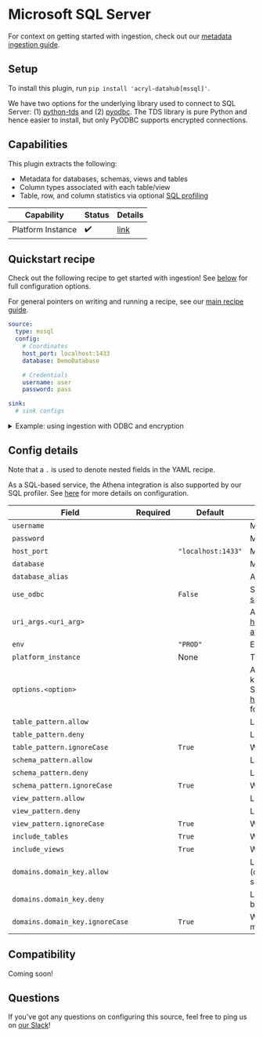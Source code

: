 # Microsoft SQL Server

For context on getting started with ingestion, check out our [metadata ingestion guide](../README.md).

## Setup

To install this plugin, run `pip install 'acryl-datahub[mssql]'`.

We have two options for the underlying library used to connect to SQL Server: (1) [python-tds](https://github.com/denisenkom/pytds) and (2) [pyodbc](https://github.com/mkleehammer/pyodbc). The TDS library is pure Python and hence easier to install, but only PyODBC supports encrypted connections.

## Capabilities

This plugin extracts the following:

- Metadata for databases, schemas, views and tables
- Column types associated with each table/view
- Table, row, and column statistics via optional [SQL profiling](./sql_profiles.md)

| Capability | Status | Details | 
| -----------| ------ | ---- |
| Platform Instance | ✔️ | [link](../../docs/platform-instances.md) |


## Quickstart recipe

Check out the following recipe to get started with ingestion! See [below](#config-details) for full configuration options.

For general pointers on writing and running a recipe, see our [main recipe guide](../README.md#recipes).

```yml
source:
  type: mssql
  config:
    # Coordinates
    host_port: localhost:1433
    database: DemoDatabase

    # Credentials
    username: user
    password: pass

sink:
  # sink configs
```

<details>
  <summary>Example: using ingestion with ODBC and encryption</summary>

This requires you to have already installed the Microsoft ODBC Driver for SQL Server.
See https://docs.microsoft.com/en-us/sql/connect/python/pyodbc/step-1-configure-development-environment-for-pyodbc-python-development?view=sql-server-ver15

```yml
source:
  type: mssql
  config:
    # Coordinates
    host_port: localhost:1433
    database: DemoDatabase

    # Credentials
    username: admin
    password: password

    # Options
    use_odbc: "True"
    uri_args:
      driver: "ODBC Driver 17 for SQL Server"
      Encrypt: "yes"
      TrustServerCertificate: "Yes"
      ssl: "True"

sink:
  # sink configs
```

</details>

## Config details

Note that a `.` is used to denote nested fields in the YAML recipe.

As a SQL-based service, the Athena integration is also supported by our SQL profiler. See [here](./sql_profiles.md) for more details on configuration.

| Field                           | Required | Default            | Description                                                                                                                                                                             |
|---------------------------------|----------|--------------------|-----------------------------------------------------------------------------------------------------------------------------------------------------------------------------------------|
| `username`                      |          |                    | MSSQL username.                                                                                                                                                                         |
| `password`                      |          |                    | MSSQL password.                                                                                                                                                                         |
| `host_port`                     |          | `"localhost:1433"` | MSSQL host URL.                                                                                                                                                                         |
| `database`                      |          |                    | MSSQL database.                                                                                                                                                                         |
| `database_alias`                |          |                    | Alias to apply to database when ingesting.                                                                                                                                              |
| `use_odbc`                      |          | `False`            | See https://docs.sqlalchemy.org/en/14/dialects/mssql.html#module-sqlalchemy.dialects.mssql.pyodbc.                                                                                      |
| `uri_args.<uri_arg>`            |          |                    | Arguments to URL-encode when connecting. See https://docs.microsoft.com/en-us/sql/connect/odbc/dsn-connection-string-attribute?view=sql-server-ver15.                                   |
| `env`                           |          | `"PROD"`           | Environment to use in namespace when constructing URNs.                                                                                                                                 |
| `platform_instance`             |          | None               | The Platform instance to use while constructing URNs.                                                                                                                                   |
| `options.<option>`              |          |                    | Any options specified here will be passed to SQLAlchemy's `create_engine` as kwargs.<br />See https://docs.sqlalchemy.org/en/14/core/engines.html#sqlalchemy.create_engine for details. |
| `table_pattern.allow`           |          |                    | List of regex patterns for tables to include in ingestion.                                                                                                                              |
| `table_pattern.deny`            |          |                    | List of regex patterns for tables to exclude from ingestion.                                                                                                                            |
| `table_pattern.ignoreCase`      |          | `True`             | Whether to ignore case sensitivity during pattern matching.                                                                                                                             |
| `schema_pattern.allow`          |          |                    | List of regex patterns for schemas to include in ingestion.                                                                                                                             |
| `schema_pattern.deny`           |          |                    | List of regex patterns for schemas to exclude from ingestion.                                                                                                                           |
| `schema_pattern.ignoreCase`     |          | `True`             | Whether to ignore case sensitivity during pattern matching.                                                                                                                             |
| `view_pattern.allow`            |          |                    | List of regex patterns for views to include in ingestion.                                                                                                                               |
| `view_pattern.deny`             |          |                    | List of regex patterns for views to exclude from ingestion.                                                                                                                             |
| `view_pattern.ignoreCase`       |          | `True`             | Whether to ignore case sensitivity during pattern matching.                                                                                                                             |
| `include_tables`                |          | `True`             | Whether tables should be ingested.                                                                                                                                                      |
| `include_views`                 |          | `True`             | Whether views should be ingested.                                                                                                                                                       |
| `domains.domain_key.allow`      |          |                    | List of regex patterns for tables/schemas to set domain_key domain key (domain_key can be any string like `sales`. There can be multiple domain key specified.                          |
| `domains.domain_key.deny`       |          |                    | List of regex patterns for tables/schemas to not assign domain_key. There can be multiple domain key specified.                                                                         |
| `domains.domain_key.ignoreCase` |          | `True`             | Whether to ignore case sensitivity during pattern matching.There can be multiple domain key specified.                                                                                  |

## Compatibility

Coming soon!

## Questions

If you've got any questions on configuring this source, feel free to ping us on [our Slack](https://slack.datahubproject.io/)!
